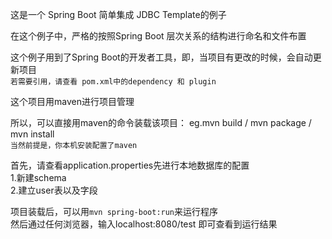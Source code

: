 这是一个 Spring Boot 简单集成 JDBC Template的例子

在这个例子中，严格的按照Spring Boot 层次关系的结构进行命名和文件布置

这个例子用到了Spring Boot的开发者工具，即，当项目有更改的时候，会自动更新项目
<br/>
`若需要引用，请查看 pom.xml中的dependency 和 plugin`

这个项目用maven进行项目管理

所以，可以直接用maven的命令装载该项目：
eg.mvn build / mvn package / mvn install 
<br/>
`当然前提是，你本机安装配置了maven`

首先，请查看application.properties先进行本地数据库的配置    
1.新建schema  
2.建立user表以及字段

项目装载后，可以用`mvn spring-boot:run`来运行程序  
然后通过任何浏览器，输入localhost:8080/test 即可查看到运行结果